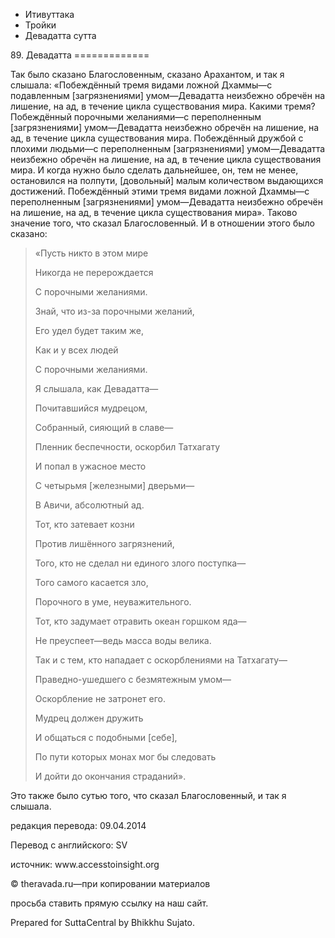









* Итивуттака
* Тройки
* Девадатта сутта


89\. Девадатта
\=\=\=\=\=\=\=\=\=\=\=\=\=



Так было сказано Благословенным, сказано Арахантом, и так я слышала: «Побеждённый тремя видами ложной Дхаммы—с подавленным \[загрязнениями\] умом—Девадатта неизбежно обречён на лишение, на ад, в течение цикла существования мира\. Какими тремя? Побеждённый порочными желаниями—с переполненным \[загрязнениями\] умом—Девадатта неизбежно обречён на лишение, на ад, в течение цикла существования мира\. Побеждённый дружбой с плохими людьми—с переполненным \[загрязнениями\] умом—Девадатта неизбежно обречён на лишение, на ад, в течение цикла существования мира\. И когда нужно было сделать дальнейшее, он, тем не менее, остановился на полпути, \[довольный\] малым количеством выдающихся достижений\. Побеждённый этими тремя видами ложной Дхаммы—с переполненным \[загрязнениями\] умом—Девадатта неизбежно обречён на лишение, на ад, в течение цикла существования мира»\. Таково значение того, что сказал Благословенный\. И в отношении этого было сказано:



> «Пусть никто в этом мире  
> 
> Никогда не перерождается  
> 
> С порочными желаниями\.  
> 
> Знай, что из\-за порочными желаний,  
> 
> Его удел будет таким же,  
> 
> Как и у всех людей  
> 
> С порочными желаниями\.  
> 
> Я слышала, как Девадатта—  
> 
> Почитавшийся мудрецом,  
> 
> Собранный, сияющий в славе—  
> 
> Пленник беспечности, оскорбил Татхагату  
> 
> И попал в ужасное место  
> 
> С четырьмя \[железными\] дверьми—  
> 
> В Авичи, абсолютный ад\.  
> 
> Тот, кто затевает козни  
> 
> Против лишённого загрязнений,  
> 
> Того, кто не сделал ни единого злого поступка—  
> 
> Того самого касается зло,  
> 
> Порочного в уме, неуважительного\.  
> 
> Тот, кто задумает отравить океан горшком яда—  
> 
> Не преуспеет—ведь масса воды велика\.  
> 
> Так и с тем, кто нападает с оскорблениями на Татхагату—  
> 
> Праведно\-ушедшего с безмятежным умом—  
> 
> Оскорбление не затронет его\.  
> 
> Мудрец должен дружить  
> 
> И общаться с подобными \[себе\],  
> 
> По пути которых монах мог бы следовать  
> 
> И дойти до окончания страданий»\.


Это также было сутью того, что сказал Благословенный, и так я слышала\.



редакция перевода: 09\.04\.2014


Перевод с английского: SV


источник: www\.accesstoinsight\.org


© theravada\.ru—при копировании материалов


просьба ставить прямую ссылку на наш сайт\.


Prepared for SuttaCentral by Bhikkhu Sujato\.






